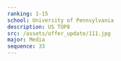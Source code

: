 ```yaml
---
ranking: 1-15
school: University of Pennsylvania
description: US TOP8
src: /assets/offer_update/111.jpg
major: Media
sequence: 33
---
```

